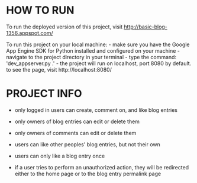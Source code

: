 HOW TO RUN
===========

To run the deployed version of this project,
visit http://basic-blog-1356.appspot.com/

To run this project on your local machine:
	- make sure you have the Google App Engine SDK
	  for Python installed and configured on your machine
	- navigate to the project directory in your terminal
	- type the command: 'dev_appserver.py .'
	- the project will run on localhost, port 8080
	  by default.  to see the page, visit
	  http://localhost:8080/

PROJECT INFO
=============

- only logged in users can create, comment on, and like blog entries
- only owners of blog entries can edit or delete them
- only owners of comments can edit or delete them
- users can like other peoples' blog entries, but not their own
- users can only like a blog entry once

- if a user tries to perform an unauthorized action, they will be
  redirected either to the home page or to the blog entry permalink page